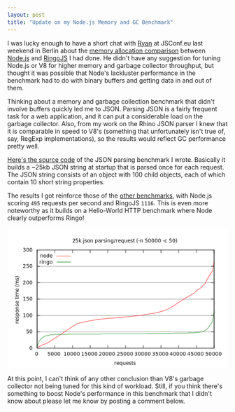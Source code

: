 ```yaml
---
layout: post
title: "Update on my Node.js Memory and GC Benchmark"
---
```


I was lucky enough to have a short chat with [Ryan] at JSConf.eu last weekend
in Berlin about the [memory allocation comparison] between [Node.js] and
[RingoJS] I had done. He didn't have any suggestion for tuning Node.js or V8 for
higher memory and garbage collector throughput, but thought it was possible
that Node's lackluster performance in the benchmark had to do with binary
buffers and getting data in and out of them.

Thinking about a memory and garbage collection benchmark that didn't involve
buffers quickly led me to JSON. Parsing JSON is a fairly frequent task
for a web application, and it can put a considerable load on the garbage
collector. Also, from my work on the Rhino JSON parser I knew that it is
comparable in speed to V8's (something that unfortunately isn't true of, say,
RegExp implementations), so the results would reflect GC performance
pretty well.

[Here's the source code][json-benchmark] of the JSON parsing benchmark I wrote.
Basically it builds a ~25kb JSON string at startup that is parsed once for
each request. The JSON string consists of an object with 100 child objects,
each of which contain 10 short string properties.

The results I got reinforce those of the
[other benchmarks][memory allocation comparison], with Node.js scoring
`495` requests per second and RingoJS `1116`. This is even more noteworthy
as it builds on a Hello-World HTTP benchmark where Node clearly outperforms
Ringo!

![benchmark result graph](/images/benchmark/parse-json.png)

At this point, I can't think of any other conclusion than V8's garbage collector
not being tuned for this kind of workload. Still, if you think there's something
to boost Node's performance in this benchmark that I didn't know about please
let me know by posting a comment below.

[Ryan]: http://tinyclouds.org/
[Node.js]: http://nodejs.org/
[RingoJS]: http://ringojs.org/
[memory allocation comparison]: /2010/09/21/benchmark.html
[json-benchmark]: http://github.com/hns/ringo-node-benchmark/tree/master/parse-json/

